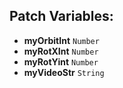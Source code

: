 ## Patch Variables:

* __myOrbitInt__ ```Number```
* __myRotXInt__ ```Number```
* __myRotYint__ ```Number```
* __myVideoStr__ ```String```

